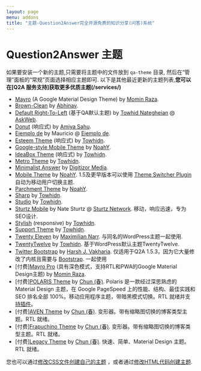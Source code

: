 ```yaml
---
layout: page
menu: addons
title: "主题-Question2Answer完全开源免费的知识分享(问答)系统"
---
```


# Question2Answer 主题

如果要安装一个新的主题,只需要将主题中的文件放到 `qa-theme` 目录, 然后在“管理”面板的“常规”页面选择相应主题即可. 
以下是其他最近更新的主题列表,**您可以在[Q2A 服务支持]获取更多优质主题(/services/)**

- [Mayro](https://github.com/MominRaza/Mayro) (A Google Material Design Theme) by [Momin Raza](https://github.com/MominRaza).
- [Brown-Clean](http://www.question2answer.org/qa/24972/new-free-theme-launched-brown-clean) by [Abhinav](http://www.question2answer.org/qa/user/abhik21).
- [Default Right-To-Left](http://www.question2answer.org/third-party/question2answer-theme-Default-R2L.zip) (基于QA默认主题) by [Towhid Nategheian](http://TowhidN.com/) @ [AskWeb](http://askweb.ir/).
- [Donut](https://github.com/amiyasahu/Donut) (响应式) by [Amiya Sahu](http://amiyasahu.com/).
- [Ejemplo de](http://www.ejemplode.com/q2a.zip) by Mauricio @ [Ejemplo de](http://www.ejemplode.com/preguntas/).
- [Esteem Theme](https://github.com/q2a-projects/Q2A-Esteem-Theme) (响应式) by [Towhidn](https://github.com/q2a-projects).
- [Google-style Mobile Theme](https://github.com/NoahY/q2a-google-mobile-theme) by [NoahY](http://www.question2answer.org/qa/user/NoahY).
- [IdeaBox Theme](https://github.com/q2a-projects/Q2A-IdeaBox-Theme) (响应式) by [Towhidn](https://github.com/q2a-projects).
- [Metro Theme](https://github.com/Towhidn/Q2A-Metro-Theme) by [Towhidn](https://github.com/q2a-projects).
- [Minimalist Answer](http://www.question2answer.org/qa/30250/theme-minimalist-answer-light-weight-social-enabled-theme) by [Digitizor Media](http://www.digitizormedia.com/).
- [Mobile Theme](https://github.com/NoahY/q2a-mobile-theme) by [NoahY](http://www.question2answer.org/qa/user/NoahY). 1.5及更早版本可以使用 [Theme Switcher Plugin](https://github.com/NoahY/q2a-theme-switcher) 自动为移动用户切换主题.
- [Parchment Theme](https://github.com/NoahY/q2a-parchment-theme) by [NoahY](http://www.question2answer.org/qa/user/NoahY).
- [Sharp](https://github.com/q2a-projects/Q2A-Sharp-Theme) by [Towhidn](https://github.com/q2a-projects).
- [Studio](https://github.com/q2a-projects/Q2A-Studio-Theme) by [Towhidn](https://github.com/q2a-projects).
- [Sturtz Mobile](https://github.com/Sturtz-Network/Sturtz-Mobile-QnA/) by Nate Sturtz @ [Sturtz Network](https://sturtz.ml/). 移动，响应迅速，专为SEO设计.
- [Stylish](https://github.com/q2a-projects/Q2A-Stylish-Theme) (responsive) by [Towhidn](https://github.com/q2a-projects).
- [Support Theme](https://github.com/q2a-projects/Q2A-Support-Theme) by [Towhidn](https://github.com/q2a-projects).
- [Twenty Eleven](http://devmx.de/en/themes/twentyeleven-fur-q2a) by [Maximilian Narr](http://devmx.de/). 与同名的WordPress主题一起使用.
- [TwentyTwelve](https://github.com/q2a-projects/Q2A-TwentyTwelve) by [Towhidn](https://github.com/q2a-projects). 基于WordPress默认主题TwentyTwelve.
- [Twitter Bootstrap](https://github.com/harshjv/q2a-bootstrap) by [Harsh J. Vakharia](http://twitter.com/harshjv). 仅适用于Q2A 1.5.3，因为它大量修改了内核且需要与 [Bootstrap](https://github.com/twitter/bootstrap). 一起使用
- [付费][Mayro Pro](https://github.com/MominRaza/assets/blob/main/MayroPro.md) (具有深色模式，支持RTL和PWA的Google Material Design主题) by [Momin Raza](https://github.com/MominRaza).
- [付费][POLARIS Theme](https://rxchun.github.io/shop/polaris/) by [Chun (春)](https://www.question2answer.org/qa/user/gold-developer). Polaris 是一款经过深思熟虑的 Material Design 主题，在 Google PageSpeed 上的性能、结构、最佳实践和 SEO 排名全部 100%。移动应用程序主题，带暗黑模式切换。RTL 就绪并支[持插件](https://www.question2answer.org/qa/102051/premium-theme-polaris-current-v2-14)。
- [付费][AVEN Theme](https://rxchun.github.io/shop/aven/) by [Chun (春)](https://www.question2answer.org/qa/user/gold-developer). 变形器。带有缩略图切换的博客类型主题。RTL 就绪。
- [付费][Frapuchino Theme](https://rxchun.github.io/shop/frapuchino/) by [Chun (春)](https://www.question2answer.org/qa/user/gold-developer). 变形器。带有缩略图切换的博客类型主题。RTL 就绪。
- [付费][Legacy Theme](https://rxchun.github.io/shop/legacy/) by [Chun (春)](https://www.question2answer.org/qa/user/gold-developer). 快速、简单、Material Design 主题。RTL 就绪。

您也可以通过[修改CSS文件创建自己的主题](/themes/) ，或者通过[修改HTML代码创建主题](/themes/#advanced).
